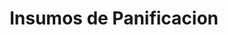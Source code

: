 ---
title: "Insumos de Panificacion"
url: /nuevo-chimbote/insumos-de-panificacion/
shop: general
---